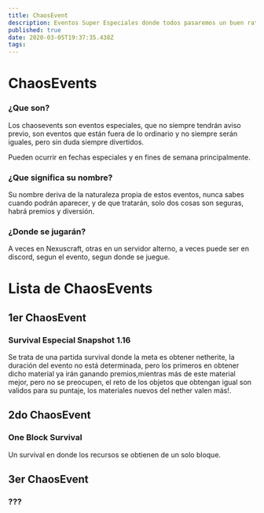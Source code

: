 ```yaml
---
title: ChaosEvent
description: Eventos Super Especiales donde todos pasaremos un buen rato.
published: true
date: 2020-03-05T19:37:35.438Z
tags: 
---
```


# ChaosEvents

### ¿Que son? 

Los chaosevents son eventos especiales, que no siempre tendrán aviso previo, son eventos que están fuera de lo ordinario y no siempre serán iguales, pero sin duda siempre divertidos.

Pueden ocurrir en fechas especiales y en fines de semana principalmente.

### ¿Que significa su nombre?

Su nombre deriva de la naturaleza propia de estos eventos, nunca sabes cuando podrán aparecer, y de que tratarán, solo dos cosas son seguras, habrá premios y diversión. 

### ¿Donde se jugarán?

A veces en Nexuscraft, otras en un servidor alterno, a veces puede ser en discord, segun el evento, segun donde se juegue.

# Lista de ChaosEvents

## 1er ChaosEvent
### Survival Especial Snapshot 1.16

Se trata de una partida survival donde la meta es obtener netherite, la duración del evento no está determinada, pero los primeros en obtener dicho material ya irán ganando premios,mientras más de este material mejor, pero no se preocupen, el reto de los objetos que obtengan igual son validos para su puntaje, los materiales nuevos del nether valen más!.

## 2do ChaosEvent
### One Block Survival
Un survival en donde los recursos se obtienen de un solo bloque.

## 3er ChaosEvent
### ???